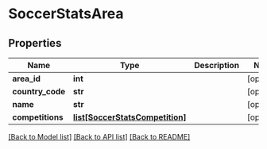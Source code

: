 # SoccerStatsArea

## Properties
Name | Type | Description | Notes
------------ | ------------- | ------------- | -------------
**area_id** | **int** |  | [optional] 
**country_code** | **str** |  | [optional] 
**name** | **str** |  | [optional] 
**competitions** | [**list[SoccerStatsCompetition]**](SoccerStatsCompetition.md) |  | [optional] 

[[Back to Model list]](../README.md#documentation-for-models) [[Back to API list]](../README.md#documentation-for-api-endpoints) [[Back to README]](../README.md)

